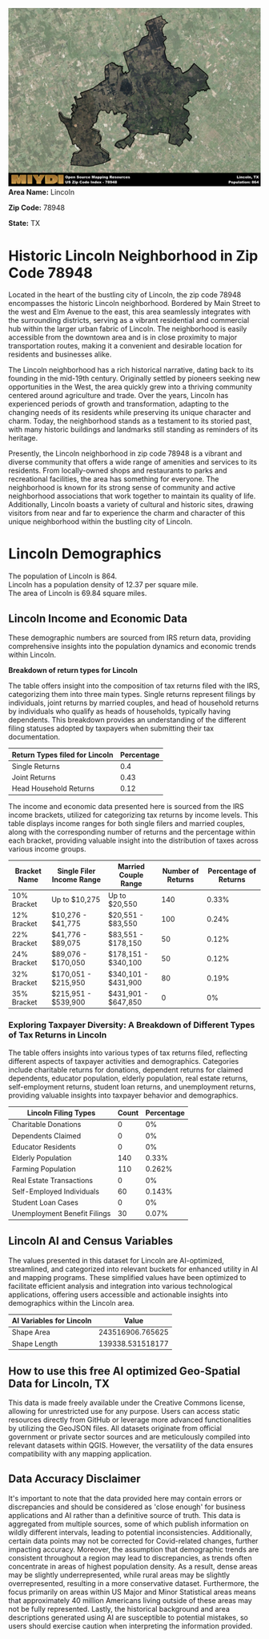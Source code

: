 ![Image Alt Text](../_images/78948.png)
**Area Name:** Lincoln

**Zip Code:** 78948

**State:** TX


# Historic Lincoln Neighborhood in Zip Code 78948  

Located in the heart of the bustling city of Lincoln, the zip code 78948 encompasses the historic Lincoln neighborhood. Bordered by Main Street to the west and Elm Avenue to the east, this area seamlessly integrates with the surrounding districts, serving as a vibrant residential and commercial hub within the larger urban fabric of Lincoln. The neighborhood is easily accessible from the downtown area and is in close proximity to major transportation routes, making it a convenient and desirable location for residents and businesses alike.

The Lincoln neighborhood has a rich historical narrative, dating back to its founding in the mid-19th century. Originally settled by pioneers seeking new opportunities in the West, the area quickly grew into a thriving community centered around agriculture and trade. Over the years, Lincoln has experienced periods of growth and transformation, adapting to the changing needs of its residents while preserving its unique character and charm. Today, the neighborhood stands as a testament to its storied past, with many historic buildings and landmarks still standing as reminders of its heritage.

Presently, the Lincoln neighborhood in zip code 78948 is a vibrant and diverse community that offers a wide range of amenities and services to its residents. From locally-owned shops and restaurants to parks and recreational facilities, the area has something for everyone. The neighborhood is known for its strong sense of community and active neighborhood associations that work together to maintain its quality of life. Additionally, Lincoln boasts a variety of cultural and historic sites, drawing visitors from near and far to experience the charm and character of this unique neighborhood within the bustling city of Lincoln.

# Lincoln Demographics

The population of Lincoln is 864.  
Lincoln has a population density of 12.37 per square mile.  
The area of Lincoln is 69.84 square miles.  

## Lincoln Income and Economic Data

These demographic numbers are sourced from IRS return data, providing comprehensive insights into the population dynamics and economic trends within Lincoln.

**Breakdown of return types for Lincoln**

The table offers insight into the composition of tax returns filed with the IRS, categorizing them into three main types. Single returns represent filings by individuals, joint returns by married couples, and head of household returns by individuals who qualify as heads of households, typically having dependents. This breakdown provides an understanding of the different filing statuses adopted by taxpayers when submitting their tax documentation.

| Return Types filed for Lincoln                              | Percentage          |
|----------------------------------------------------------|---------------------|
| Single Returns                                            | 0.4 |
| Joint Returns                                             | 0.43 |
| Head Household Returns                                    | 0.12 |

The income and economic data presented here is sourced from the IRS income brackets, utilized for categorizing tax returns by income levels. This table displays income ranges for both single filers and married couples, along with the corresponding number of returns and the percentage within each bracket, providing valuable insight into the distribution of taxes across various income groups.

| Bracket Name       | Single Filer Income Range | Married Couple Range | Number of Returns | Percentage of Returns |
|--------------------|----------------------------|----------------------|-------------------|-----------------------|
| 10% Bracket        | Up to $10,275              | Up to $20,550        | 140 | 0.33% |
| 12% Bracket        | $10,276 - $41,775          | $20,551 - $83,550    | 100 | 0.24% |
| 22% Bracket        | $41,776 - $89,075          | $83,551 - $178,150   | 50 | 0.12% |
| 24% Bracket        | $89,076 - $170,050         | $178,151 - $340,100  | 50 | 0.12% |
| 32% Bracket        | $170,051 - $215,950        | $340,101 - $431,900  | 80 | 0.19% |
| 35% Bracket        | $215,951 - $539,900        | $431,901 - $647,850  | 0 | 0% |

### Exploring Taxpayer Diversity: A Breakdown of Different Types of Tax Returns in Lincoln

The table offers insights into various types of tax returns filed, reflecting different aspects of taxpayer activities and demographics. Categories include charitable returns for donations, dependent returns for claimed dependents, educator population, elderly population, real estate returns, self-employment returns, student loan returns, and unemployment returns, providing valuable insights into taxpayer behavior and demographics.

| Lincoln Filing Types                    | Count | Percentage |
|--------------------------------------|-------|------------|
| Charitable Donations                 | 0 | 0% |
| Dependents Claimed                   | 0 | 0% |
| Educator Residents                   | 0 | 0% |
| Elderly Population                   | 140 | 0.33% |
| Farming Population                   | 110 | 0.262% |
| Real Estate Transactions             | 0 | 0% |
| Self-Employed Individuals            | 60 | 0.143% |
| Student Loan Cases                   | 0 | 0% |
| Unemployment Benefit Filings         | 30 | 0.07% |

## Lincoln AI and Census Variables

The values presented in this dataset for Lincoln are AI-optimized, streamlined, and categorized into relevant buckets for enhanced utility in AI and mapping programs. These simplified values have been optimized to facilitate efficient analysis and integration into various technological applications, offering users accessible and actionable insights into demographics within the Lincoln area.

| AI Variables for Lincoln | Value |
|-------------|-------|
| Shape Area | 243516906.765625 |
| Shape Length | 139338.531518177 |

## How to use this free AI optimized Geo-Spatial Data for Lincoln, TX

This data is made freely available under the Creative Commons license, allowing for unrestricted use for any purpose. Users can access static resources directly from GitHub or leverage more advanced functionalities by utilizing the GeoJSON files. All datasets originate from official government or private sector sources and are meticulously compiled into relevant datasets within QGIS. However, the versatility of the data ensures compatibility with any mapping application.

## Data Accuracy Disclaimer
It's important to note that the data provided here may contain errors or discrepancies and should be considered as 'close enough' for business applications and AI rather than a definitive source of truth. This data is aggregated from multiple sources, some of which publish information on wildly different intervals, leading to potential inconsistencies. Additionally, certain data points may not be corrected for Covid-related changes, further impacting accuracy. Moreover, the assumption that demographic trends are consistent throughout a region may lead to discrepancies, as trends often concentrate in areas of highest population density. As a result, dense areas may be slightly underrepresented, while rural areas may be slightly overrepresented, resulting in a more conservative dataset. Furthermore, the focus primarily on areas within US Major and Minor Statistical areas means that approximately 40 million Americans living outside of these areas may not be fully represented. Lastly, the historical background and area descriptions generated using AI are susceptible to potential mistakes, so users should exercise caution when interpreting the information provided.
